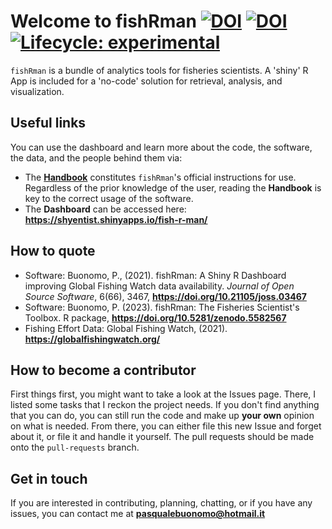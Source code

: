 # Welcome to fishRman [![DOI](https://zenodo.org/badge/DOI/10.5281/zenodo.5582567.svg)](https://doi.org/10.5281/zenodo.5582567) [![DOI](https://joss.theoj.org/papers/10.21105/joss.03467/status.svg)](https://doi.org/10.21105/joss.03467) <!-- badges: start --> [![Lifecycle: experimental](https://img.shields.io/badge/lifecycle-experimental-orange.svg)](https://lifecycle.r-lib.org/articles/stages.html#experimental) <!-- badges: end -->

`fishRman` is a bundle of analytics tools for fisheries scientists. A 'shiny' R App is included for a 'no-code' solution for retrieval, analysis, and visualization. 

## Useful links
You can use the dashboard and learn more about the code, the software, the data, and the people behind them via:

- The [**Handbook**](https://raw.githubusercontent.com/Shyentist/fish-r-man/main/inst/app/www/doc/Handbook.pdf) constitutes `fishRman`'s official instructions for use. Regardless of the prior knowledge of the user, reading the **Handbook** is key to the correct usage of the software.
- The **Dashboard** can be accessed here: **https://shyentist.shinyapps.io/fish-r-man/**

## How to quote
- Software: Buonomo, P., (2021). fishRman: A Shiny R Dashboard improving Global Fishing Watch data availability. *Journal of Open Source Software*, 6(66), 3467, **https://doi.org/10.21105/joss.03467**
- Software: Buonomo, P. (2023). fishRman: The Fisheries Scientist's Toolbox. R package, **https://doi.org/10.5281/zenodo.5582567**
- Fishing Effort Data: Global Fishing Watch, (2021). **https://globalfishingwatch.org/**

## How to become a contributor
First things first, you might want to take a look at the Issues page. There, I listed some tasks that I reckon the project needs. If you don't find anything that you can do, you can still run the code and make up **your own** opinion on what is needed. From there, you can either file this new Issue and forget about it, or file it and handle it yourself. The pull requests should be made onto the `pull-requests` branch.

## Get in touch
If you are interested in contributing, planning, chatting, or if you have any issues, you can contact me at **pasqualebuonomo@hotmail.it**
